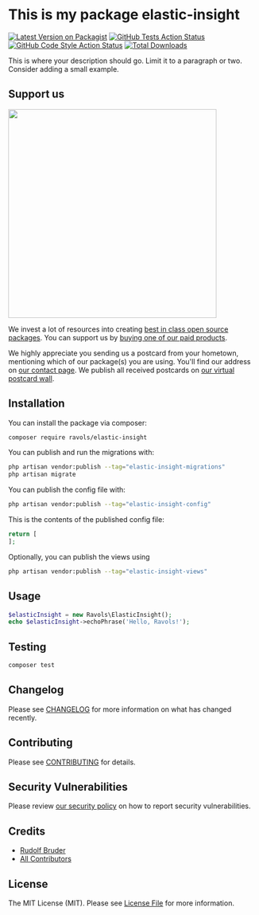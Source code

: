# This is my package elastic-insight

[![Latest Version on Packagist](https://img.shields.io/packagist/v/ravols/elastic-insight.svg?style=flat-square)](https://packagist.org/packages/ravols/elastic-insight)
[![GitHub Tests Action Status](https://img.shields.io/github/actions/workflow/status/ravols/elastic-insight/run-tests.yml?branch=main&label=tests&style=flat-square)](https://github.com/ravols/elastic-insight/actions?query=workflow%3Arun-tests+branch%3Amain)
[![GitHub Code Style Action Status](https://img.shields.io/github/actions/workflow/status/ravols/elastic-insight/fix-php-code-style-issues.yml?branch=main&label=code%20style&style=flat-square)](https://github.com/ravols/elastic-insight/actions?query=workflow%3A"Fix+PHP+code+style+issues"+branch%3Amain)
[![Total Downloads](https://img.shields.io/packagist/dt/ravols/elastic-insight.svg?style=flat-square)](https://packagist.org/packages/ravols/elastic-insight)

This is where your description should go. Limit it to a paragraph or two. Consider adding a small example.

## Support us

[<img src="https://github-ads.s3.eu-central-1.amazonaws.com/elastic-insight.jpg?t=1" width="419px" />](https://spatie.be/github-ad-click/elastic-insight)

We invest a lot of resources into creating [best in class open source packages](https://spatie.be/open-source). You can support us by [buying one of our paid products](https://spatie.be/open-source/support-us).

We highly appreciate you sending us a postcard from your hometown, mentioning which of our package(s) you are using. You'll find our address on [our contact page](https://spatie.be/about-us). We publish all received postcards on [our virtual postcard wall](https://spatie.be/open-source/postcards).

## Installation

You can install the package via composer:

```bash
composer require ravols/elastic-insight
```

You can publish and run the migrations with:

```bash
php artisan vendor:publish --tag="elastic-insight-migrations"
php artisan migrate
```

You can publish the config file with:

```bash
php artisan vendor:publish --tag="elastic-insight-config"
```

This is the contents of the published config file:

```php
return [
];
```

Optionally, you can publish the views using

```bash
php artisan vendor:publish --tag="elastic-insight-views"
```

## Usage

```php
$elasticInsight = new Ravols\ElasticInsight();
echo $elasticInsight->echoPhrase('Hello, Ravols!');
```

## Testing

```bash
composer test
```

## Changelog

Please see [CHANGELOG](CHANGELOG.md) for more information on what has changed recently.

## Contributing

Please see [CONTRIBUTING](CONTRIBUTING.md) for details.

## Security Vulnerabilities

Please review [our security policy](../../security/policy) on how to report security vulnerabilities.

## Credits

- [Rudolf Bruder](https://github.com/Ravols)
- [All Contributors](../../contributors)

## License

The MIT License (MIT). Please see [License File](LICENSE.md) for more information.
